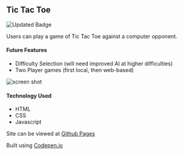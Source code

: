 ## Tic Tac Toe

![Updated Badge](https://img.shields.io/github/last-commit/tylerkkp/tic-tac-toe)

Users can play a game of Tic Tac Toe against a computer opponent. 

#### Future Features
* Difficulty Selection (will need improved AI at higher difficulties)
* Two Player games (first local, then web-based)

![screen shot][logo]

[logo]: https://github.com/tylerkkp/tic-tac-toe/blob/master/ttt.jpg "screen shot"

#### Technology Used
* HTML
* CSS
* Javascript

Site can be viewed at [Github Pages](https://www.tkkp.dev/tic-tac-toe/)

Built using [Codepen.io](https://codepen.io/tylerkkp/pen/odoaKz)

 
